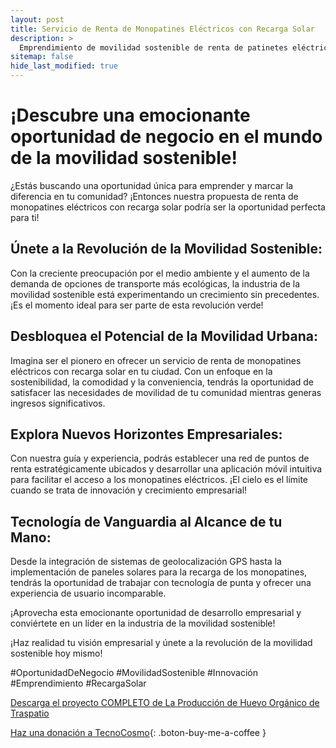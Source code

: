```yaml
---
layout: post
title: Servicio de Renta de Monopatines Eléctricos con Recarga Solar
description: >
  Emprendimiento de movilidad sostenible de renta de patinetes eléctricos con recarga solar.
sitemap: false
hide_last_modified: true
---
```



# ¡Descubre una emocionante oportunidad de negocio en el mundo de la movilidad sostenible! 

¿Estás buscando una oportunidad única para emprender y marcar la diferencia en tu comunidad? ¡Entonces nuestra propuesta de renta de monopatines eléctricos con recarga solar podría ser la oportunidad perfecta para ti!

## Únete a la Revolución de la Movilidad Sostenible: ## 
Con la creciente preocupación por el medio ambiente y el aumento de la demanda de opciones de transporte más ecológicas, la industria de la movilidad sostenible está experimentando un crecimiento sin precedentes. ¡Es el momento ideal para ser parte de esta revolución verde!

## Desbloquea el Potencial de la Movilidad Urbana: ## 
Imagina ser el pionero en ofrecer un servicio de renta de monopatines eléctricos con recarga solar en tu ciudad. Con un enfoque en la sostenibilidad, la comodidad y la conveniencia, tendrás la oportunidad de satisfacer las necesidades de movilidad de tu comunidad mientras generas ingresos significativos.

## Explora Nuevos Horizontes Empresariales: ## 
Con nuestra guía y experiencia, podrás establecer una red de puntos de renta estratégicamente ubicados y desarrollar una aplicación móvil intuitiva para facilitar el acceso a los monopatines eléctricos. ¡El cielo es el límite cuando se trata de innovación y crecimiento empresarial!

## Tecnología de Vanguardia al Alcance de tu Mano: ## 
Desde la integración de sistemas de geolocalización GPS hasta la implementación de paneles solares para la recarga de los monopatines, tendrás la oportunidad de trabajar con tecnología de punta y ofrecer una experiencia de usuario incomparable.

¡Aprovecha esta emocionante oportunidad de desarrollo empresarial y conviértete en un líder en la industria de la movilidad sostenible!

¡Haz realidad tu visión empresarial y únete a la revolución de la movilidad sostenible hoy mismo!

#OportunidadDeNegocio #MovilidadSostenible #Innovación #Emprendimiento #RecargaSolar


[Descarga el proyecto COMPLETO de La Producción de Huevo Orgánico de Traspatio]()

[Haz una donación a TecnoCosmo](https://www.buymeacoffee.com/nain.taleb){: .boton-buy-me-a-coffee }

<object data="../rentaPatinetesMunicipal.pdf" width="100%" height="600" type='application/pdf'></object>
